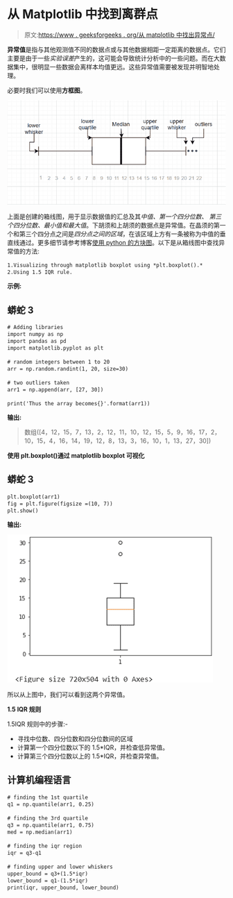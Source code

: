 # 从 Matplotlib 中找到离群点

> 原文:[https://www . geeksforgeeks . org/从 matplotlib 中找出异常点/](https://www.geeksforgeeks.org/finding-the-outlier-points-from-matplotlib/)

**异常值**是指与其他观测值不同的数据点或与其他数据相距一定距离的数据点。它们主要是由于一些*实验误差*产生的，这可能会导致统计分析中的一些问题。而在大数据集中，很明显一些数据会离样本均值更远。这些异常值需要被发现并明智地处理。

必要时我们可以使用**方框图**。

![](img/6ea2e09a45b974ab91fa844381fd4251.png)

上面是创建的箱线图，用于显示数据值的汇总及其*中值、第一个四分位数、* *第三个四分位数、最小值和最大值*。下胡须和上胡须的数据点是异常值。在晶须的第一个和第三个四分点之间是*四分点之间的区域*，在该区域上方有一条被称为中值的垂直线通过。更多细节请参考博客[使用 python 的方块图](https://www.geeksforgeeks.org/box-plot-in-python-using-matplotlib/)。以下是从箱线图中查找异常值的方法:

```
1.Visualizing through matplotlib boxplot using *plt.boxplot().*
2.Using 1.5 IQR rule.
```

**示例:**

## 蟒蛇 3

```
# Adding libraries
import numpy as np
import pandas as pd
import matplotlib.pyplot as plt

# random integers between 1 to 20
arr = np.random.randint(1, 20, size=30)

# two outliers taken
arr1 = np.append(arr, [27, 30])

print('Thus the array becomes{}'.format(arr1))
```

**输出:**

> 数组([4，12，15，7，13，2，12，11，10，12，15，5，9，16，17，2，10，15，4，16，14，19，12，8，13，3，16，10，1，13，27，30])

**使用 plt.boxplot()通过 matplotlib boxplot 可视化**

## 蟒蛇 3

```
plt.boxplot(arr1)
fig = plt.figure(figsize =(10, 7))
plt.show()
```

**输出:**

![](img/c8bdaf49342c4be929266581fd0a8f91.png)

所以从上图中，我们可以看到这两个异常值。

**1.5 IQR 规则**

1.5IQR 规则中的步骤:-

*   寻找中位数、四分位数和四分位数间的区域
*   计算第一个四分位数以下的 1.5*IQR，并检查低异常值。
*   计算第三个四分位数以上的 1.5*IQR，并检查异常值。

## 计算机编程语言

```
# finding the 1st quartile
q1 = np.quantile(arr1, 0.25)

# finding the 3rd quartile
q3 = np.quantile(arr1, 0.75)
med = np.median(arr1)

# finding the iqr region
iqr = q3-q1

# finding upper and lower whiskers
upper_bound = q3+(1.5*iqr)
lower_bound = q1-(1.5*iqr)
print(iqr, upper_bound, lower_bound)
```
